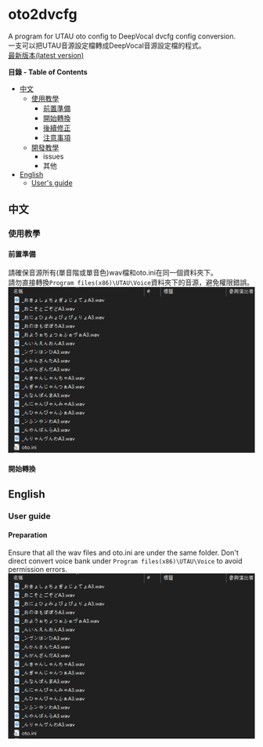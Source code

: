# oto2dvcfg
 A program for UTAU oto config to DeepVocal dvcfg config conversion.  
一支可以把UTAU音源設定檔轉成DeepVocal音源設定檔的程式。  
[最新版本(latest version)](https://github.com/justln1113/oto2dvcfg/releases/download/Beta_V1.3/oto2dvcfg_Beta_V1.3.zip)

**目錄 - Table of Contents**
* [中文](#中文)
  * [使用教學](#使用教學)
    * [前置準備](#前置準備)
    * [開始轉換](#開始轉換)
    * [後續修正]()
    * [注意事項]()
   * [開發教學]()
     * issues
     * 其他
* [English](#English)
  * [User's guide](#User-guide)
## 中文
### 使用教學
#### 前置準備
請確保音源所有(單音階或單音色)wav檔和oto.ini在同一個資料夾下。  
請勿直接轉換```Program files(x86)\UTAU\Voice```資料夾下的音源，避免權限錯誤。   
![image](https://github.com/justln1113/oto2dvcfg/blob/master/Resource/wav_and_oto_in_same_dir.png)  

#### 開始轉換



## English
### User guide
#### Preparation 
Ensure that all the wav files and oto.ini are under the same folder.
Don't direct convert voice bank under ```Program files(x86)\UTAU\Voice``` to avoid permission errors.  
![image](https://github.com/justln1113/oto2dvcfg/blob/master/Resource/wav_and_oto_in_same_dir.png)  

